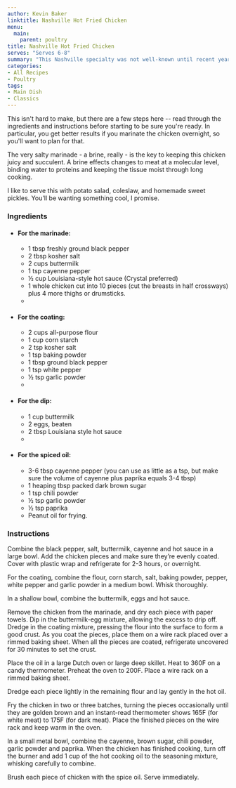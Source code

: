 ```yaml
---
author: Kevin Baker
linktitle: Nashville Hot Fried Chicken
menu:
  main:
    parent: poultry
title: Nashville Hot Fried Chicken
serves: "Serves 6-8"
summary: "This Nashville specialty was not well-known until recent years. You’ll be amazed at the deep, complex flavor. This is genuinely hot, however. You can adjust the quantity of cayenne to control the burn, but you’d miss something of the experience if this didn’t make you sweat."
categories:
- All Recipes
- Poultry
tags:
- Main Dish
- Classics
---
```

This isn't hard to make, but there are a few steps here -- read through the ingredients and instructions before starting to be sure you're ready. In particular, you get better results if you marinate the chicken overnight, so you'll want to plan for that.

The very salty marinade - a brine, really - is the key to keeping this chicken juicy and succulent. A brine effects changes to meat at a molecular level, binding water to proteins and keeping the tissue moist through long cooking.

I like to serve this with potato salad, coleslaw, and homemade sweet pickles. You'll be wanting something cool, I promise.
### Ingredients

<div class="ingredient-list">

* #### For the marinade:
  * 1 tbsp freshly ground black pepper  
  * 2 tbsp kosher salt  
  * 2 cups buttermilk  
  * 1 tsp cayenne pepper  
  * ½ cup Louisiana-style hot sauce (Crystal preferred)  
  * 1 whole chicken cut into 10 pieces (cut the breasts in half crossways) plus 4 more thighs or drumsticks.  
  *   
* #### For the coating:
  * 2 cups all-purpose flour  
  * 1 cup corn starch  
  * 2 tsp kosher salt  
  * 1 tsp baking powder  
  * 1 tbsp ground black pepper  
  * 1 tsp white pepper  
  * ½ tsp garlic powder  
  *   
* #### For the dip:
  * 1 cup buttermilk  
  * 2 eggs, beaten  
  * 2 tbsp Louisiana style hot sauce   
  *   
* #### For the spiced oil:
  * 3-6 tbsp cayenne pepper (you can use as little as a tsp, but make sure the volume of cayenne plus paprika equals 3-4 tbsp)  
  * 1 heaping tbsp packed dark brown sugar  
  * 1 tsp chili powder  
  * ½ tsp garlic powder  
  * ½ tsp paprika  
  * Peanut oil for frying.  

</div>

### Instructions
Combine the black pepper, salt, buttermilk, cayenne and hot sauce in a large bowl. Add the chicken pieces and make sure they’re evenly coated. Cover with plastic wrap and refrigerate for 2-3 hours, or overnight.

For the coating, combine the flour, corn starch, salt, baking powder, pepper, white pepper and garlic powder in a medium bowl. Whisk thoroughly.

In a shallow bowl, combine the buttermilk, eggs and hot sauce.

Remove the chicken from the marinade, and dry each piece with paper towels. Dip in the buttermilk-egg mixture, allowing the excess to drip off. Dredge in the coating mixture, pressing the flour into the surface to form a good crust. As you coat the pieces, place them on a wire rack placed over a rimmed baking sheet. When all the pieces are coated, refrigerate uncovered for 30 minutes to set the crust.

Place the oil in a large Dutch oven or large deep skillet. Heat to 360F on a candy thermometer. Preheat the oven to 200F. Place a wire rack on a rimmed baking sheet. 

Dredge each piece lightly in the remaining flour and lay gently in the hot oil.

Fry the chicken in two or three batches, turning the pieces occasionally until they are golden brown and an instant-read thermometer shows 165F (for white meat) to 175F (for dark meat).  Place the finished pieces on the wire rack and keep warm in the oven. 

In a small metal bowl, combine the cayenne, brown sugar, chili powder, garlic powder and paprika.  When the chicken has finished cooking, turn off the burner and add 1 cup of the hot cooking oil to the seasoning mixture, whisking carefully to combine.

Brush each piece of chicken with the spice oil. Serve immediately. 